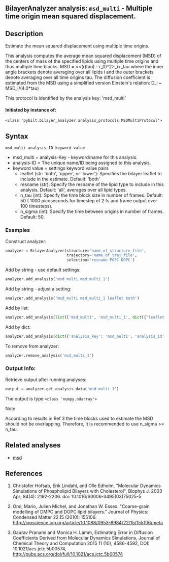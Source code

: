 ## BilayerAnalyzer analysis: ```msd_multi``` - Multiple time origin mean squared displacement.
 
## Description
 
Estimate the mean squared displacement using multiple time origins.

This analysis computes the average mean squared displacement (MSD) of
the centers of mass of the specified lipids using multiple time origins
and thus multiple time blocks:
MSD = <<(r(tau) - r_0)^2>\_i>\_tau
where the inner angle brackets denote averaging over all lipids i and
the outer brackets denote averaging over all time origins tau. The
diffusion coefficient is estimated from the MSD using a simplified
version Einstein's relation:
D_i ~ MSD_i/(4.0*tau)

This protocol is identified by the analysis key: 'msd_multi'


#### Initiated by instance of:
 
    <class 'pybilt.bilayer_analyzer.analysis_protocols.MSDMultiProtocol'>

## Syntax

```
msd_multi analysis-ID keyword value
```
* msd_multi = analysis-Key - keyword/name for this analysis.
* analysis-ID = The unique name/ID being assigned to this analysis.
* keyword value = settings keyword value pairs 
    * leaflet (str: 'both', 'upper', or 'lower'): Specifies the bilayer leaflet to include in the estimate. Default: 'both'
    * resname (str): Specify the resname of the lipid type to include in this analysis. Default: 'all', averages over all lipid types.
    * n_tau (int): Specify the time block size in number of frames. Default: 50 ( 1000 picoseconds for timestep of 2 fs and frame output ever 100 timesteps).
    * n_sigma (int): Specify the time between origins in number of frames. Default: 50.

### Examples
Construct analyzer:
```python
analyzer = BilayerAnalyzer(structure='name_of_structure_file',
                           trajectory='name_of_traj_file',
                           selection='resname POPC DOPC')
```
 
Add by string - use default settings:
```python
analyzer.add_analysis('msd_multi msd_multi_1') 
```
 
Add by string - adjust a setting: 
```python
analyzer.add_analysis('msd_multi msd_multi_1 leaflet both')
```
 
Add by list:
```python
analyzer.add_analysis(list(['msd_multi', 'msd_multi_1', dict({'leaflet':'both'})]))
```
 
Add by dict: 
```python
analyzer.add_analysis(dict({'analysis_key': 'msd_multi', 'analysis_id': 'msd_multi_1','analysis_settings':dict({'leaflet':'both'})}))
```
 
To remove from analyzer: 
```python
analyzer.remove_analysis('msd_multi_1')
```
 
### Output Info:
Retrieve output after running analyses:
```python
output = analyzer.get_analysis_data('msd_multi_1')
```
 
The output is type ```<class 'numpy.ndarray'>```
 
<div class="admonition note"> 
<p class="admonition-title">Note</p> 
<p> According to results in Ref 3 the time blocks used to estimate the MSD should not be overlapping. Therefore, it is recommended to use n_sigma >= n_tau.  </p> 
</div> 
 
## Related analyses
* [msd](msd.html)

## References

1. Christofer Hofsab, Erik Lindahl, and Olle Edholm, "Molecular
Dynamics Simulations of Phospholipid Bilayers with Cholesterol",
Biophys J. 2003 Apr; 84(4): 2192-2206.
doi:  10.1016/S0006-3495(03)75025-5

2. Orsi, Mario, Julien Michel, and Jonathan W. Essex.
"Coarse-grain modelling of DMPC and DOPC lipid bilayers."
Journal of Physics: Condensed Matter 22.15 (2010): 155106.
http://iopscience.iop.org/article/10.1088/0953-8984/22/15/155106/meta

3. Gaurav Pranami and Monica H. Lamm, Estimating Error in Diffusion
Coefficients Derived from Molecular Dynamics Simulations,
Journal of Chemical Theory and Computation 2015 11 (10),
4586-4592, DOI: 10.1021/acs.jctc.5b00574,
http://pubs.acs.org/doi/full/10.1021/acs.jctc.5b00574
